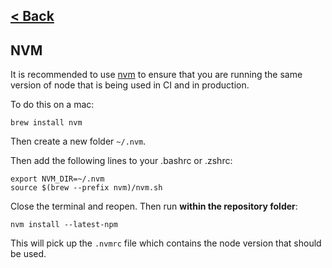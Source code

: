 [< Back](./building_and_running.md)
---

## NVM

It is recommended to use [nvm](https://github.com/nvm-sh/nvm#about) to ensure that you are running the same version of node that is being used in CI and in
production.

To do this on a mac:

```shell
brew install nvm
```

Then create a new folder `~/.nvm`.

Then add the following lines to your .bashrc or .zshrc:

```shell
export NVM_DIR=~/.nvm
source $(brew --prefix nvm)/nvm.sh
```

Close the terminal and reopen. Then run **within the repository folder**:

```shell
nvm install --latest-npm
```

This will pick up the `.nvmrc` file which contains the node version that should be used.

